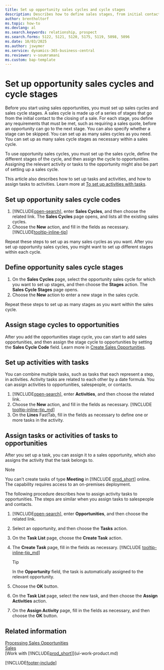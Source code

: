 ```yaml
---
title: Set up opportunity sales cycles and cycle stages
description: Describes how to define sales stages, from initial contact to closing, to create a sales cycle and assign it to opportunities in Business Central.
author: brentholtorf
ms.topic: how-to
ms.devlang: al
ms.search.keywords: relationship, prospect
ms.search.forms: 5122, 5121, 5120, 5175, 5119, 5098, 5096
ms.date: 10/03/2025
ms.author: jswymer
ms.service: dynamics-365-business-central
ms.reviewer: v-soumramani
ms.custom: bap-template
---
```


# Set up opportunity sales cycles and cycle stages

Before you start using sales opportunities, you must set up sales cycles and sales cycle stages. A sales cycle is made up of a series of stages that go from the initial contact to the closing of a sale. For each stage, you define any requirements that must be met, such as requiring a sales quote, before an opportunity can go to the next stage. You can also specify whether a stage can be skipped. You can set up as many sales cycles as you need. You can set up as many sales cycle stages as necessary within a sales cycle.

To use opportunity sales cycles, you must set up the sales cycle, define the different stages of the cycle, and then assign the cycle to opportunities. Assigning the relevant activity or tasks to the opportunity might also be part of setting up a sales cycle.

This article also describes how to set up tasks and activities, and how to assign tasks to activities. Learn more at [To set up activities with tasks](marketing-how-setup-opportunity-sales-cycles-stages.md#set-up-activities-with-tasks).

## Set up opportunity sales cycle codes

1. [!INCLUDE[open-search](includes/open-search.md)], enter **Sales Cycles**, and then choose the related link. The **Sales Cycles** page opens, and lists all the existing sales cycles.
2. Choose the **New** action, and fill in the fields as necessary. [!INCLUDE[tooltip-inline-tip](includes/tooltip-inline-tip_md.md)]

Repeat these steps to set up as many sales cycles as you want. After you set up opportunity sales cycles, you might want to set up different stages within each cycle.

## Define opportunity sales cycle stages

1. On the **Sales Cycles** page, select the opportunity sales cycle for which you want to set up stages, and then choose the **Stages** action. The **Sales Cycle Stages** page opens.
2. Choose the **New** action to enter a new stage in the sales cycle.

Repeat these steps to set up as many stages as you want within the sales cycle.

## Assign stage cycles to opportunities

After you add the opportunities stage cycle, you can start to add sales opportunities, and then assign the stage cycle to opportunities by setting the **Sales Cycle Code** field. Learn more in [Create Sales Opportunities](marketing-how-create-opportunities.md).

## Set up activities with tasks

You can combine multiple tasks, such as tasks that each represent a step, in activities. Activity tasks are related to each other by a date formula. You can assign activities to opportunities, salespeople, or contacts.

1. [!INCLUDE[open-search](includes/open-search.md)], enter **Activities**, and then choose the related link.
2. Choose the **New** action, and fill in the fields as necessary. [!INCLUDE [tooltip-inline-tip_md](includes/tooltip-inline-tip_md.md)]
3. On the **Lines** FastTab, fill in the fields as necessary to define one or more tasks in the activity.

## Assign tasks or activities of tasks to opportunities

After you set up a task, you can assign it to a sales opportunity, which also assigns the activity that the task belongs to.

> [!NOTE]
> You can't create tasks of type **Meeting** in [!INCLUDE [prod_short](includes/prod_short.md)] online. The capability requires access to an on-premises deployment.

The following procedure describes how to assign activity tasks to opportunities. The steps are similar when you assign tasks to salespeople and contacts.

1. [!INCLUDE[open-search](includes/open-search.md)], enter **Opportunities**, and then choose the related link.
2. Select an opportunity, and then choose the **Tasks** action.
3. On the **Task List** page, choose the **Create Task** action.
4. The **Create Task** page, fill in the fields as necessary. [!INCLUDE [tooltip-inline-tip_md](includes/tooltip-inline-tip_md.md)]

    > [!TIP]
    > In the **Opportunity** field, the task is automatically assigned to the relevant opportunity.
5. Choose the **OK** button.
6. On the **Task List** page, select the new task, and then choose the **Assign Activities** action.
7. On the **Assign Activity** page, fill in the fields as necessary, and then choose the **OK** button.

## Related information

[Processing Sales Opportunities](marketing-processing-sales-opportunities.md)  
[Sales](sales-manage-sales.md)  
[Work with [!INCLUDE[prod_short](includes/prod_short.md)]](ui-work-product.md)

[!INCLUDE[footer-include](includes/footer-banner.md)]
